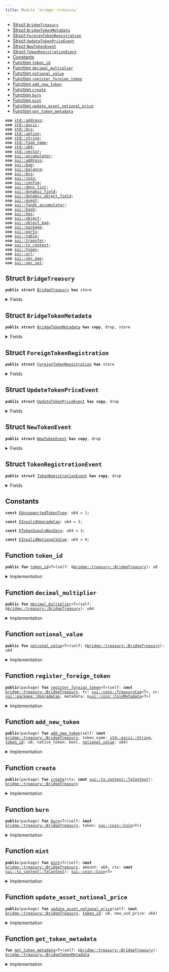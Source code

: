 ```yaml
---
title: Module `bridge::treasury`
---
```




-  [Struct `BridgeTreasury`](#bridge_treasury_BridgeTreasury)
-  [Struct `BridgeTokenMetadata`](#bridge_treasury_BridgeTokenMetadata)
-  [Struct `ForeignTokenRegistration`](#bridge_treasury_ForeignTokenRegistration)
-  [Struct `UpdateTokenPriceEvent`](#bridge_treasury_UpdateTokenPriceEvent)
-  [Struct `NewTokenEvent`](#bridge_treasury_NewTokenEvent)
-  [Struct `TokenRegistrationEvent`](#bridge_treasury_TokenRegistrationEvent)
-  [Constants](#@Constants_0)
-  [Function `token_id`](#bridge_treasury_token_id)
-  [Function `decimal_multiplier`](#bridge_treasury_decimal_multiplier)
-  [Function `notional_value`](#bridge_treasury_notional_value)
-  [Function `register_foreign_token`](#bridge_treasury_register_foreign_token)
-  [Function `add_new_token`](#bridge_treasury_add_new_token)
-  [Function `create`](#bridge_treasury_create)
-  [Function `burn`](#bridge_treasury_burn)
-  [Function `mint`](#bridge_treasury_mint)
-  [Function `update_asset_notional_price`](#bridge_treasury_update_asset_notional_price)
-  [Function `get_token_metadata`](#bridge_treasury_get_token_metadata)


<pre><code><b>use</b> <a href="../std/address.md#std_address">std::address</a>;
<b>use</b> <a href="../std/ascii.md#std_ascii">std::ascii</a>;
<b>use</b> <a href="../std/bcs.md#std_bcs">std::bcs</a>;
<b>use</b> <a href="../std/option.md#std_option">std::option</a>;
<b>use</b> <a href="../std/string.md#std_string">std::string</a>;
<b>use</b> <a href="../std/type_name.md#std_type_name">std::type_name</a>;
<b>use</b> <a href="../std/u64.md#std_u64">std::u64</a>;
<b>use</b> <a href="../std/vector.md#std_vector">std::vector</a>;
<b>use</b> <a href="../sui/accumulator.md#sui_accumulator">sui::accumulator</a>;
<b>use</b> <a href="../sui/address.md#sui_address">sui::address</a>;
<b>use</b> <a href="../sui/bag.md#sui_bag">sui::bag</a>;
<b>use</b> <a href="../sui/balance.md#sui_balance">sui::balance</a>;
<b>use</b> <a href="../sui/bcs.md#sui_bcs">sui::bcs</a>;
<b>use</b> <a href="../sui/coin.md#sui_coin">sui::coin</a>;
<b>use</b> <a href="../sui/config.md#sui_config">sui::config</a>;
<b>use</b> <a href="../sui/deny_list.md#sui_deny_list">sui::deny_list</a>;
<b>use</b> <a href="../sui/dynamic_field.md#sui_dynamic_field">sui::dynamic_field</a>;
<b>use</b> <a href="../sui/dynamic_object_field.md#sui_dynamic_object_field">sui::dynamic_object_field</a>;
<b>use</b> <a href="../sui/event.md#sui_event">sui::event</a>;
<b>use</b> <a href="../sui/funds_accumulator.md#sui_funds_accumulator">sui::funds_accumulator</a>;
<b>use</b> <a href="../sui/hash.md#sui_hash">sui::hash</a>;
<b>use</b> <a href="../sui/hex.md#sui_hex">sui::hex</a>;
<b>use</b> <a href="../sui/object.md#sui_object">sui::object</a>;
<b>use</b> <a href="../sui/object_bag.md#sui_object_bag">sui::object_bag</a>;
<b>use</b> <a href="../sui/package.md#sui_package">sui::package</a>;
<b>use</b> <a href="../sui/party.md#sui_party">sui::party</a>;
<b>use</b> <a href="../sui/table.md#sui_table">sui::table</a>;
<b>use</b> <a href="../sui/transfer.md#sui_transfer">sui::transfer</a>;
<b>use</b> <a href="../sui/tx_context.md#sui_tx_context">sui::tx_context</a>;
<b>use</b> <a href="../sui/types.md#sui_types">sui::types</a>;
<b>use</b> <a href="../sui/url.md#sui_url">sui::url</a>;
<b>use</b> <a href="../sui/vec_map.md#sui_vec_map">sui::vec_map</a>;
<b>use</b> <a href="../sui/vec_set.md#sui_vec_set">sui::vec_set</a>;
</code></pre>



<a name="bridge_treasury_BridgeTreasury"></a>

## Struct `BridgeTreasury`



<pre><code><b>public</b> <b>struct</b> <a href="../bridge/treasury.md#bridge_treasury_BridgeTreasury">BridgeTreasury</a> <b>has</b> store
</code></pre>



<details>
<summary>Fields</summary>


<dl>
<dt>
<code>treasuries: <a href="../sui/object_bag.md#sui_object_bag_ObjectBag">sui::object_bag::ObjectBag</a></code>
</dt>
<dd>
</dd>
<dt>
<code>supported_tokens: <a href="../sui/vec_map.md#sui_vec_map_VecMap">sui::vec_map::VecMap</a>&lt;<a href="../std/type_name.md#std_type_name_TypeName">std::type_name::TypeName</a>, <a href="../bridge/treasury.md#bridge_treasury_BridgeTokenMetadata">bridge::treasury::BridgeTokenMetadata</a>&gt;</code>
</dt>
<dd>
</dd>
<dt>
<code>id_token_type_map: <a href="../sui/vec_map.md#sui_vec_map_VecMap">sui::vec_map::VecMap</a>&lt;u8, <a href="../std/type_name.md#std_type_name_TypeName">std::type_name::TypeName</a>&gt;</code>
</dt>
<dd>
</dd>
<dt>
<code>waiting_room: <a href="../sui/bag.md#sui_bag_Bag">sui::bag::Bag</a></code>
</dt>
<dd>
</dd>
</dl>


</details>

<a name="bridge_treasury_BridgeTokenMetadata"></a>

## Struct `BridgeTokenMetadata`



<pre><code><b>public</b> <b>struct</b> <a href="../bridge/treasury.md#bridge_treasury_BridgeTokenMetadata">BridgeTokenMetadata</a> <b>has</b> <b>copy</b>, drop, store
</code></pre>



<details>
<summary>Fields</summary>


<dl>
<dt>
<code>id: u8</code>
</dt>
<dd>
</dd>
<dt>
<code><a href="../bridge/treasury.md#bridge_treasury_decimal_multiplier">decimal_multiplier</a>: u64</code>
</dt>
<dd>
</dd>
<dt>
<code><a href="../bridge/treasury.md#bridge_treasury_notional_value">notional_value</a>: u64</code>
</dt>
<dd>
</dd>
<dt>
<code>native_token: bool</code>
</dt>
<dd>
</dd>
</dl>


</details>

<a name="bridge_treasury_ForeignTokenRegistration"></a>

## Struct `ForeignTokenRegistration`



<pre><code><b>public</b> <b>struct</b> <a href="../bridge/treasury.md#bridge_treasury_ForeignTokenRegistration">ForeignTokenRegistration</a> <b>has</b> store
</code></pre>



<details>
<summary>Fields</summary>


<dl>
<dt>
<code>type_name: <a href="../std/type_name.md#std_type_name_TypeName">std::type_name::TypeName</a></code>
</dt>
<dd>
</dd>
<dt>
<code>uc: <a href="../sui/package.md#sui_package_UpgradeCap">sui::package::UpgradeCap</a></code>
</dt>
<dd>
</dd>
<dt>
<code>decimal: u8</code>
</dt>
<dd>
</dd>
</dl>


</details>

<a name="bridge_treasury_UpdateTokenPriceEvent"></a>

## Struct `UpdateTokenPriceEvent`



<pre><code><b>public</b> <b>struct</b> <a href="../bridge/treasury.md#bridge_treasury_UpdateTokenPriceEvent">UpdateTokenPriceEvent</a> <b>has</b> <b>copy</b>, drop
</code></pre>



<details>
<summary>Fields</summary>


<dl>
<dt>
<code><a href="../bridge/treasury.md#bridge_treasury_token_id">token_id</a>: u8</code>
</dt>
<dd>
</dd>
<dt>
<code>new_price: u64</code>
</dt>
<dd>
</dd>
</dl>


</details>

<a name="bridge_treasury_NewTokenEvent"></a>

## Struct `NewTokenEvent`



<pre><code><b>public</b> <b>struct</b> <a href="../bridge/treasury.md#bridge_treasury_NewTokenEvent">NewTokenEvent</a> <b>has</b> <b>copy</b>, drop
</code></pre>



<details>
<summary>Fields</summary>


<dl>
<dt>
<code><a href="../bridge/treasury.md#bridge_treasury_token_id">token_id</a>: u8</code>
</dt>
<dd>
</dd>
<dt>
<code>type_name: <a href="../std/type_name.md#std_type_name_TypeName">std::type_name::TypeName</a></code>
</dt>
<dd>
</dd>
<dt>
<code>native_token: bool</code>
</dt>
<dd>
</dd>
<dt>
<code><a href="../bridge/treasury.md#bridge_treasury_decimal_multiplier">decimal_multiplier</a>: u64</code>
</dt>
<dd>
</dd>
<dt>
<code><a href="../bridge/treasury.md#bridge_treasury_notional_value">notional_value</a>: u64</code>
</dt>
<dd>
</dd>
</dl>


</details>

<a name="bridge_treasury_TokenRegistrationEvent"></a>

## Struct `TokenRegistrationEvent`



<pre><code><b>public</b> <b>struct</b> <a href="../bridge/treasury.md#bridge_treasury_TokenRegistrationEvent">TokenRegistrationEvent</a> <b>has</b> <b>copy</b>, drop
</code></pre>



<details>
<summary>Fields</summary>


<dl>
<dt>
<code>type_name: <a href="../std/type_name.md#std_type_name_TypeName">std::type_name::TypeName</a></code>
</dt>
<dd>
</dd>
<dt>
<code>decimal: u8</code>
</dt>
<dd>
</dd>
<dt>
<code>native_token: bool</code>
</dt>
<dd>
</dd>
</dl>


</details>

<a name="@Constants_0"></a>

## Constants


<a name="bridge_treasury_EUnsupportedTokenType"></a>



<pre><code><b>const</b> <a href="../bridge/treasury.md#bridge_treasury_EUnsupportedTokenType">EUnsupportedTokenType</a>: u64 = 1;
</code></pre>



<a name="bridge_treasury_EInvalidUpgradeCap"></a>



<pre><code><b>const</b> <a href="../bridge/treasury.md#bridge_treasury_EInvalidUpgradeCap">EInvalidUpgradeCap</a>: u64 = 2;
</code></pre>



<a name="bridge_treasury_ETokenSupplyNonZero"></a>



<pre><code><b>const</b> <a href="../bridge/treasury.md#bridge_treasury_ETokenSupplyNonZero">ETokenSupplyNonZero</a>: u64 = 3;
</code></pre>



<a name="bridge_treasury_EInvalidNotionalValue"></a>



<pre><code><b>const</b> <a href="../bridge/treasury.md#bridge_treasury_EInvalidNotionalValue">EInvalidNotionalValue</a>: u64 = 4;
</code></pre>



<a name="bridge_treasury_token_id"></a>

## Function `token_id`



<pre><code><b>public</b> <b>fun</b> <a href="../bridge/treasury.md#bridge_treasury_token_id">token_id</a>&lt;T&gt;(self: &<a href="../bridge/treasury.md#bridge_treasury_BridgeTreasury">bridge::treasury::BridgeTreasury</a>): u8
</code></pre>



<details>
<summary>Implementation</summary>


<pre><code><b>public</b> <b>fun</b> <a href="../bridge/treasury.md#bridge_treasury_token_id">token_id</a>&lt;T&gt;(self: &<a href="../bridge/treasury.md#bridge_treasury_BridgeTreasury">BridgeTreasury</a>): u8 {
    <b>let</b> metadata = self.<a href="../bridge/treasury.md#bridge_treasury_get_token_metadata">get_token_metadata</a>&lt;T&gt;();
    metadata.id
}
</code></pre>



</details>

<a name="bridge_treasury_decimal_multiplier"></a>

## Function `decimal_multiplier`



<pre><code><b>public</b> <b>fun</b> <a href="../bridge/treasury.md#bridge_treasury_decimal_multiplier">decimal_multiplier</a>&lt;T&gt;(self: &<a href="../bridge/treasury.md#bridge_treasury_BridgeTreasury">bridge::treasury::BridgeTreasury</a>): u64
</code></pre>



<details>
<summary>Implementation</summary>


<pre><code><b>public</b> <b>fun</b> <a href="../bridge/treasury.md#bridge_treasury_decimal_multiplier">decimal_multiplier</a>&lt;T&gt;(self: &<a href="../bridge/treasury.md#bridge_treasury_BridgeTreasury">BridgeTreasury</a>): u64 {
    <b>let</b> metadata = self.<a href="../bridge/treasury.md#bridge_treasury_get_token_metadata">get_token_metadata</a>&lt;T&gt;();
    metadata.<a href="../bridge/treasury.md#bridge_treasury_decimal_multiplier">decimal_multiplier</a>
}
</code></pre>



</details>

<a name="bridge_treasury_notional_value"></a>

## Function `notional_value`



<pre><code><b>public</b> <b>fun</b> <a href="../bridge/treasury.md#bridge_treasury_notional_value">notional_value</a>&lt;T&gt;(self: &<a href="../bridge/treasury.md#bridge_treasury_BridgeTreasury">bridge::treasury::BridgeTreasury</a>): u64
</code></pre>



<details>
<summary>Implementation</summary>


<pre><code><b>public</b> <b>fun</b> <a href="../bridge/treasury.md#bridge_treasury_notional_value">notional_value</a>&lt;T&gt;(self: &<a href="../bridge/treasury.md#bridge_treasury_BridgeTreasury">BridgeTreasury</a>): u64 {
    <b>let</b> metadata = self.<a href="../bridge/treasury.md#bridge_treasury_get_token_metadata">get_token_metadata</a>&lt;T&gt;();
    metadata.<a href="../bridge/treasury.md#bridge_treasury_notional_value">notional_value</a>
}
</code></pre>



</details>

<a name="bridge_treasury_register_foreign_token"></a>

## Function `register_foreign_token`



<pre><code><b>public</b>(package) <b>fun</b> <a href="../bridge/treasury.md#bridge_treasury_register_foreign_token">register_foreign_token</a>&lt;T&gt;(self: &<b>mut</b> <a href="../bridge/treasury.md#bridge_treasury_BridgeTreasury">bridge::treasury::BridgeTreasury</a>, tc: <a href="../sui/coin.md#sui_coin_TreasuryCap">sui::coin::TreasuryCap</a>&lt;T&gt;, uc: <a href="../sui/package.md#sui_package_UpgradeCap">sui::package::UpgradeCap</a>, metadata: &<a href="../sui/coin.md#sui_coin_CoinMetadata">sui::coin::CoinMetadata</a>&lt;T&gt;)
</code></pre>



<details>
<summary>Implementation</summary>


<pre><code><b>public</b>(package) <b>fun</b> <a href="../bridge/treasury.md#bridge_treasury_register_foreign_token">register_foreign_token</a>&lt;T&gt;(
    self: &<b>mut</b> <a href="../bridge/treasury.md#bridge_treasury_BridgeTreasury">BridgeTreasury</a>,
    tc: TreasuryCap&lt;T&gt;,
    uc: UpgradeCap,
    metadata: &CoinMetadata&lt;T&gt;,
) {
    // Make sure TreasuryCap <b>has</b> not been minted before.
    <b>assert</b>!(coin::total_supply(&tc) == 0, <a href="../bridge/treasury.md#bridge_treasury_ETokenSupplyNonZero">ETokenSupplyNonZero</a>);
    <b>let</b> type_name = type_name::with_defining_ids&lt;T&gt;();
    <b>let</b> address_bytes = hex::decode(ascii::into_bytes(type_name::address_string(&type_name)));
    <b>let</b> coin_address = address::from_bytes(address_bytes);
    // Make sure upgrade cap is <b>for</b> the Coin package
    // FIXME: add test
    <b>assert</b>!(
        object::id_to_address(&package::upgrade_package(&uc)) == coin_address,
        <a href="../bridge/treasury.md#bridge_treasury_EInvalidUpgradeCap">EInvalidUpgradeCap</a>,
    );
    <b>let</b> registration = <a href="../bridge/treasury.md#bridge_treasury_ForeignTokenRegistration">ForeignTokenRegistration</a> {
        type_name,
        uc,
        decimal: coin::get_decimals(metadata),
    };
    self.waiting_room.add(type_name::into_string(type_name), registration);
    self.treasuries.add(type_name, tc);
    event::emit(<a href="../bridge/treasury.md#bridge_treasury_TokenRegistrationEvent">TokenRegistrationEvent</a> {
        type_name,
        decimal: coin::get_decimals(metadata),
        native_token: <b>false</b>,
    });
}
</code></pre>



</details>

<a name="bridge_treasury_add_new_token"></a>

## Function `add_new_token`



<pre><code><b>public</b>(package) <b>fun</b> <a href="../bridge/treasury.md#bridge_treasury_add_new_token">add_new_token</a>(self: &<b>mut</b> <a href="../bridge/treasury.md#bridge_treasury_BridgeTreasury">bridge::treasury::BridgeTreasury</a>, token_name: <a href="../std/ascii.md#std_ascii_String">std::ascii::String</a>, <a href="../bridge/treasury.md#bridge_treasury_token_id">token_id</a>: u8, native_token: bool, <a href="../bridge/treasury.md#bridge_treasury_notional_value">notional_value</a>: u64)
</code></pre>



<details>
<summary>Implementation</summary>


<pre><code><b>public</b>(package) <b>fun</b> <a href="../bridge/treasury.md#bridge_treasury_add_new_token">add_new_token</a>(
    self: &<b>mut</b> <a href="../bridge/treasury.md#bridge_treasury_BridgeTreasury">BridgeTreasury</a>,
    token_name: String,
    <a href="../bridge/treasury.md#bridge_treasury_token_id">token_id</a>: u8,
    native_token: bool,
    <a href="../bridge/treasury.md#bridge_treasury_notional_value">notional_value</a>: u64,
) {
    <b>if</b> (!native_token) {
        <b>assert</b>!(<a href="../bridge/treasury.md#bridge_treasury_notional_value">notional_value</a> &gt; 0, <a href="../bridge/treasury.md#bridge_treasury_EInvalidNotionalValue">EInvalidNotionalValue</a>);
        <b>let</b> <a href="../bridge/treasury.md#bridge_treasury_ForeignTokenRegistration">ForeignTokenRegistration</a> {
            type_name,
            uc,
            decimal,
        } = self.waiting_room.remove&lt;String, <a href="../bridge/treasury.md#bridge_treasury_ForeignTokenRegistration">ForeignTokenRegistration</a>&gt;(token_name);
        <b>let</b> <a href="../bridge/treasury.md#bridge_treasury_decimal_multiplier">decimal_multiplier</a> = 10u64.pow(decimal);
        self
            .supported_tokens
            .insert(
                type_name,
                <a href="../bridge/treasury.md#bridge_treasury_BridgeTokenMetadata">BridgeTokenMetadata</a> {
                    id: <a href="../bridge/treasury.md#bridge_treasury_token_id">token_id</a>,
                    <a href="../bridge/treasury.md#bridge_treasury_decimal_multiplier">decimal_multiplier</a>,
                    <a href="../bridge/treasury.md#bridge_treasury_notional_value">notional_value</a>,
                    native_token,
                },
            );
        self.id_token_type_map.insert(<a href="../bridge/treasury.md#bridge_treasury_token_id">token_id</a>, type_name);
        // Freeze upgrade cap to prevent changes to the coin
        transfer::public_freeze_object(uc);
        event::emit(<a href="../bridge/treasury.md#bridge_treasury_NewTokenEvent">NewTokenEvent</a> {
            <a href="../bridge/treasury.md#bridge_treasury_token_id">token_id</a>,
            type_name,
            native_token,
            <a href="../bridge/treasury.md#bridge_treasury_decimal_multiplier">decimal_multiplier</a>,
            <a href="../bridge/treasury.md#bridge_treasury_notional_value">notional_value</a>,
        })
    } // <b>else</b> not implemented in V1
}
</code></pre>



</details>

<a name="bridge_treasury_create"></a>

## Function `create`



<pre><code><b>public</b>(package) <b>fun</b> <a href="../bridge/treasury.md#bridge_treasury_create">create</a>(ctx: &<b>mut</b> <a href="../sui/tx_context.md#sui_tx_context_TxContext">sui::tx_context::TxContext</a>): <a href="../bridge/treasury.md#bridge_treasury_BridgeTreasury">bridge::treasury::BridgeTreasury</a>
</code></pre>



<details>
<summary>Implementation</summary>


<pre><code><b>public</b>(package) <b>fun</b> <a href="../bridge/treasury.md#bridge_treasury_create">create</a>(ctx: &<b>mut</b> TxContext): <a href="../bridge/treasury.md#bridge_treasury_BridgeTreasury">BridgeTreasury</a> {
    <a href="../bridge/treasury.md#bridge_treasury_BridgeTreasury">BridgeTreasury</a> {
        treasuries: object_bag::new(ctx),
        supported_tokens: vec_map::empty(),
        id_token_type_map: vec_map::empty(),
        waiting_room: bag::new(ctx),
    }
}
</code></pre>



</details>

<a name="bridge_treasury_burn"></a>

## Function `burn`



<pre><code><b>public</b>(package) <b>fun</b> <a href="../bridge/treasury.md#bridge_treasury_burn">burn</a>&lt;T&gt;(self: &<b>mut</b> <a href="../bridge/treasury.md#bridge_treasury_BridgeTreasury">bridge::treasury::BridgeTreasury</a>, token: <a href="../sui/coin.md#sui_coin_Coin">sui::coin::Coin</a>&lt;T&gt;)
</code></pre>



<details>
<summary>Implementation</summary>


<pre><code><b>public</b>(package) <b>fun</b> <a href="../bridge/treasury.md#bridge_treasury_burn">burn</a>&lt;T&gt;(self: &<b>mut</b> <a href="../bridge/treasury.md#bridge_treasury_BridgeTreasury">BridgeTreasury</a>, token: Coin&lt;T&gt;) {
    <b>let</b> <a href="../bridge/treasury.md#bridge_treasury">treasury</a> = &<b>mut</b> self.treasuries[type_name::with_defining_ids&lt;T&gt;()];
    coin::burn(<a href="../bridge/treasury.md#bridge_treasury">treasury</a>, token);
}
</code></pre>



</details>

<a name="bridge_treasury_mint"></a>

## Function `mint`



<pre><code><b>public</b>(package) <b>fun</b> <a href="../bridge/treasury.md#bridge_treasury_mint">mint</a>&lt;T&gt;(self: &<b>mut</b> <a href="../bridge/treasury.md#bridge_treasury_BridgeTreasury">bridge::treasury::BridgeTreasury</a>, amount: u64, ctx: &<b>mut</b> <a href="../sui/tx_context.md#sui_tx_context_TxContext">sui::tx_context::TxContext</a>): <a href="../sui/coin.md#sui_coin_Coin">sui::coin::Coin</a>&lt;T&gt;
</code></pre>



<details>
<summary>Implementation</summary>


<pre><code><b>public</b>(package) <b>fun</b> <a href="../bridge/treasury.md#bridge_treasury_mint">mint</a>&lt;T&gt;(self: &<b>mut</b> <a href="../bridge/treasury.md#bridge_treasury_BridgeTreasury">BridgeTreasury</a>, amount: u64, ctx: &<b>mut</b> TxContext): Coin&lt;T&gt; {
    <b>let</b> <a href="../bridge/treasury.md#bridge_treasury">treasury</a> = &<b>mut</b> self.treasuries[type_name::with_defining_ids&lt;T&gt;()];
    coin::mint(<a href="../bridge/treasury.md#bridge_treasury">treasury</a>, amount, ctx)
}
</code></pre>



</details>

<a name="bridge_treasury_update_asset_notional_price"></a>

## Function `update_asset_notional_price`



<pre><code><b>public</b>(package) <b>fun</b> <a href="../bridge/treasury.md#bridge_treasury_update_asset_notional_price">update_asset_notional_price</a>(self: &<b>mut</b> <a href="../bridge/treasury.md#bridge_treasury_BridgeTreasury">bridge::treasury::BridgeTreasury</a>, <a href="../bridge/treasury.md#bridge_treasury_token_id">token_id</a>: u8, new_usd_price: u64)
</code></pre>



<details>
<summary>Implementation</summary>


<pre><code><b>public</b>(package) <b>fun</b> <a href="../bridge/treasury.md#bridge_treasury_update_asset_notional_price">update_asset_notional_price</a>(
    self: &<b>mut</b> <a href="../bridge/treasury.md#bridge_treasury_BridgeTreasury">BridgeTreasury</a>,
    <a href="../bridge/treasury.md#bridge_treasury_token_id">token_id</a>: u8,
    new_usd_price: u64,
) {
    <b>let</b> type_name = self.id_token_type_map.try_get(&<a href="../bridge/treasury.md#bridge_treasury_token_id">token_id</a>);
    <b>assert</b>!(type_name.is_some(), <a href="../bridge/treasury.md#bridge_treasury_EUnsupportedTokenType">EUnsupportedTokenType</a>);
    <b>assert</b>!(new_usd_price &gt; 0, <a href="../bridge/treasury.md#bridge_treasury_EInvalidNotionalValue">EInvalidNotionalValue</a>);
    <b>let</b> type_name = type_name.destroy_some();
    <b>let</b> metadata = self.supported_tokens.get_mut(&type_name);
    metadata.<a href="../bridge/treasury.md#bridge_treasury_notional_value">notional_value</a> = new_usd_price;
    event::emit(<a href="../bridge/treasury.md#bridge_treasury_UpdateTokenPriceEvent">UpdateTokenPriceEvent</a> {
        <a href="../bridge/treasury.md#bridge_treasury_token_id">token_id</a>,
        new_price: new_usd_price,
    })
}
</code></pre>



</details>

<a name="bridge_treasury_get_token_metadata"></a>

## Function `get_token_metadata`



<pre><code><b>fun</b> <a href="../bridge/treasury.md#bridge_treasury_get_token_metadata">get_token_metadata</a>&lt;T&gt;(self: &<a href="../bridge/treasury.md#bridge_treasury_BridgeTreasury">bridge::treasury::BridgeTreasury</a>): <a href="../bridge/treasury.md#bridge_treasury_BridgeTokenMetadata">bridge::treasury::BridgeTokenMetadata</a>
</code></pre>



<details>
<summary>Implementation</summary>


<pre><code><b>fun</b> <a href="../bridge/treasury.md#bridge_treasury_get_token_metadata">get_token_metadata</a>&lt;T&gt;(self: &<a href="../bridge/treasury.md#bridge_treasury_BridgeTreasury">BridgeTreasury</a>): <a href="../bridge/treasury.md#bridge_treasury_BridgeTokenMetadata">BridgeTokenMetadata</a> {
    <b>let</b> coin_type = type_name::with_defining_ids&lt;T&gt;();
    <b>let</b> metadata = self.supported_tokens.try_get(&coin_type);
    <b>assert</b>!(metadata.is_some(), <a href="../bridge/treasury.md#bridge_treasury_EUnsupportedTokenType">EUnsupportedTokenType</a>);
    metadata.destroy_some()
}
</code></pre>



</details>
